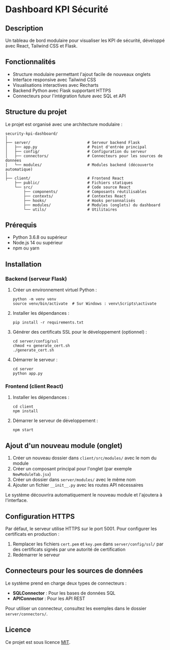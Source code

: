 # Dashboard KPI Sécurité

## Description
Un tableau de bord modulaire pour visualiser les KPI de sécurité, développé avec React, Tailwind CSS et Flask.

## Fonctionnalités
- Structure modulaire permettant l'ajout facile de nouveaux onglets
- Interface responsive avec Tailwind CSS
- Visualisations interactives avec Recharts
- Backend Python avec Flask supportant HTTPS
- Connecteurs pour l'intégration future avec SQL et API

## Structure du projet
Le projet est organisé avec une architecture modulaire :

```
security-kpi-dashboard/
│
├── server/                         # Serveur backend Flask
│   ├── app.py                      # Point d'entrée principal
│   ├── config/                     # Configuration du serveur
│   ├── connectors/                 # Connecteurs pour les sources de données
│   └── modules/                    # Modules backend (découverte automatique)
│
├── client/                         # Frontend React
    ├── public/                     # Fichiers statiques
    └── src/                        # Code source React
        ├── components/             # Composants réutilisables
        ├── contexts/               # Contextes React
        ├── hooks/                  # Hooks personnalisés
        ├── modules/                # Modules (onglets) du dashboard
        └── utils/                  # Utilitaires
```

## Prérequis
- Python 3.6.8 ou supérieur
- Node.js 14 ou supérieur
- npm ou yarn

## Installation

### Backend (serveur Flask)
1. Créer un environnement virtuel Python :
   ```
   python -m venv venv
   source venv/bin/activate  # Sur Windows : venv\Scripts\activate
   ```

2. Installer les dépendances :
   ```
   pip install -r requirements.txt
   ```

3. Générer des certificats SSL pour le développement (optionnel) :
   ```
   cd server/config/ssl
   chmod +x generate_cert.sh
   ./generate_cert.sh
   ```

4. Démarrer le serveur :
   ```
   cd server
   python app.py
   ```

### Frontend (client React)
1. Installer les dépendances :
   ```
   cd client
   npm install
   ```

2. Démarrer le serveur de développement :
   ```
   npm start
   ```

## Ajout d'un nouveau module (onglet)
1. Créer un nouveau dossier dans `client/src/modules/` avec le nom du module
2. Créer un composant principal pour l'onglet (par exemple `NewModuleTab.jsx`)
3. Créer un dossier dans `server/modules/` avec le même nom
4. Ajouter un fichier `__init__.py` avec les routes API nécessaires

Le système découvrira automatiquement le nouveau module et l'ajoutera à l'interface.

## Configuration HTTPS
Par défaut, le serveur utilise HTTPS sur le port 5001. Pour configurer les certificats en production :

1. Remplacer les fichiers `cert.pem` et `key.pem` dans `server/config/ssl/` par des certificats signés par une autorité de certification
2. Redémarrer le serveur

## Connecteurs pour les sources de données
Le système prend en charge deux types de connecteurs :

- **SQLConnector** : Pour les bases de données SQL
- **APIConnector** : Pour les API REST

Pour utiliser un connecteur, consultez les exemples dans le dossier `server/connectors/`.

## Licence
Ce projet est sous licence [MIT](LICENSE).

